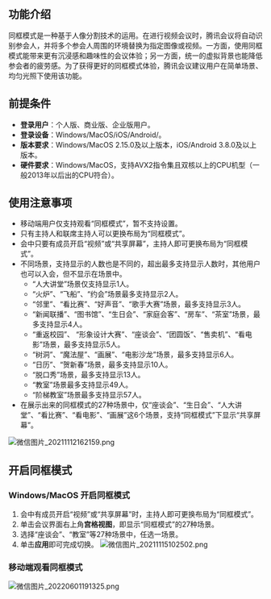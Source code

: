 ## 功能介绍
同框模式是一种基于人像分割技术的运用。在进行视频会议时，腾讯会议将自动识别参会人，并将多个参会人周围的环境替换为指定图像或视频。一方面，使用同框模式能带来更有沉浸感和趣味性的会议体验；另一方面，统一的虚拟背景也能降低参会者的疲劳感。为了获得更好的同框模式体验，腾讯会议建议用户在简单场景、均匀光照下使用该功能。

## 前提条件
- **登录用户**：个人版、商业版、企业版用户。
- **登录设备**：Windows/MacOS/iOS/Android/。
- **版本要求**：Windows/MacOS 2.15.0及以上版本，iOS/Android 3.8.0及以上版本。
- **硬件要求**：Windows/MacOS，支持AVX2指令集且双核以上的CPU机型（一般2013年以后出的CPU符合）。

## 使用注意事项
- 移动端用户仅支持观看“同框模式”，暂不支持设置。
- 只有主持人和联席主持人可以更换布局为“同框模式”。
- 会中只要有成员开启“视频”或“共享屏幕”，主持人即可更换布局为“同框模式”。
- 不同场景，支持显示的人数也是不同的，超出最多支持显示人数时，其他用户也可以入会，但不显示在场景中。
   - “人大讲堂”场景仅支持显示1人。
   - “火炉”、“飞船”、“约会”场景最多支持显示2人。
   - “邻里”、“看比赛”、“好声音”、“歌手大赛”场景，最多支持显示3人。
   - “新闻联播”、“图书馆”、“生日会”、“家庭会客”、“房车”、“茶室”场景，最多支持显示4人。
   - “重返校园”、 “形象设计大赛”、“座谈会”、“团圆饭”、“售卖机”、“看电影”场景，最多支持显示5人。
   - “树洞”、“魔法屋”、“画展”、“电影沙龙”场景，最多支持显示6人。
   - “日历”、“贺新春”场景，最多支持显示10人。
   - “脱口秀”场景，最多支持显示13人。
   - “教室”场景最多支持显示49人。
   - “阶梯教室”场景最多支持显示57人。
- 在展示出来的同框模式的27种场景中，仅“座谈会”、“生日会”、“人大讲堂”、“看比赛”、“看电影”、“画展”这6个场景，支持“同框模式”下显示“共享屏幕”。

![微信图片_20211112162159.png](https://meeting-75420.gzc.vod.tencent-cloud.com/support-center/meeting-6191bea3808c0.png)

## 开启同框模式
### Windows/MacOS 开启同框模式
1. 会中有成员开启“视频”或“共享屏幕”时，主持人即可更换布局为“同框模式”。
2. 单击会议界面右上角**宫格视图**，即显示“同框模式”的27种场景。
3. 选择“座谈会”、“教室”等27种场景中，任选一场景。
4. 单击**应用**即可完成切换。
![微信图片_20211115102502.png](https://meeting-75420.gzc.vod.tencent-cloud.com/support-center/meeting-6191c522d6b70.png)

### 移动端观看同框模式
![微信图片_20220601191325.png](https://cdn.meeting.tencent.com/upload/website/support-center/meeting-629749eb38083.png)
